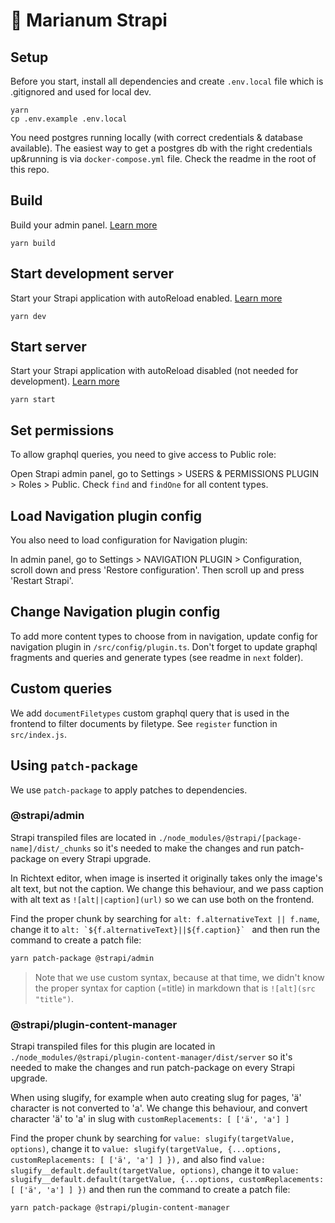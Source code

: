 # 🚀 Marianum Strapi

## Setup

Before you start, install all dependencies and create `.env.local` file which is .gitignored and used for local dev.

```
yarn
cp .env.example .env.local
```

You need postgres running locally (with correct credentials & database available). The easiest way to get a postgres db with the right credentials up&running is via `docker-compose.yml` file. Check the readme in the root of this repo.

## Build

Build your admin panel. [Learn more](https://docs.strapi.io/developer-docs/latest/developer-resources/cli/CLI.html#strapi-build)

```
yarn build
```

## Start development server

Start your Strapi application with autoReload enabled. [Learn more](https://docs.strapi.io/developer-docs/latest/developer-resources/cli/CLI.html#strapi-develop)

```
yarn dev
```

## Start server

Start your Strapi application with autoReload disabled (not needed for development). [Learn more](https://docs.strapi.io/developer-docs/latest/developer-resources/cli/CLI.html#strapi-start)

```
yarn start
```

## Set permissions

To allow graphql queries, you need to give access to Public role:

Open Strapi admin panel, go to Settings > USERS & PERMISSIONS PLUGIN > Roles > Public. Check `find` and `findOne` for all content types.

## Load Navigation plugin config

You also need to load configuration for Navigation plugin:

In admin panel, go to Settings > NAVIGATION PLUGIN > Configuration, scroll down and press 'Restore configuration'. Then scroll up and press 'Restart Strapi'.

## Change Navigation plugin config

To add more content types to choose from in navigation, update config for navigation plugin in `/src/config/plugin.ts`. Don't forget to update graphql fragments and queries and generate types (see readme in `next` folder).

## Custom queries

We add `documentFiletypes` custom graphql query that is used in the frontend to filter documents by filetype.
See `register` function in `src/index.js`.

## Using `patch-package`

We use `patch-package` to apply patches to dependencies.

### @strapi/admin
Strapi transpiled files are located in `./node_modules/@strapi/[package-name]/dist/_chunks` so it's needed to make the changes and run patch-package on every Strapi upgrade.

In Richtext editor, when image is inserted it originally takes only the image's alt text, but not the caption.
We change this behaviour, and we pass caption with alt text as `![alt||caption](url)` so we can use both on the frontend.

Find the proper chunk by searching for `alt: f.alternativeText || f.name`, change it to
``alt: `${f.alternativeText}||${f.caption}` ``
and then run the command to create a patch file:
```bash
yarn patch-package @strapi/admin
```
> Note that we use custom syntax, because at that time, we didn't know the proper syntax for caption (=title) in markdown that is `![alt](src "title")`.

### @strapi/plugin-content-manager
Strapi transpiled files for this plugin are located in `./node_modules/@strapi/plugin-content-manager/dist/server` so it's needed to make the changes and run patch-package on every Strapi upgrade.

When using slugify, for example when auto creating slug for pages, 'ä' character is not converted to 'a'.
We change this behaviour, and convert character 'ä' to 'a' in slug with `customReplacements: [ ['ä', 'a'] ]`

Find the proper chunk by searching for `value: slugify(targetValue, options)`, change it to 
``value: slugify(targetValue, {...options, customReplacements: [ ['ä', 'a'] ] }),`` and also
find `value: slugify__default.default(targetValue, options)`, change it to 
``value: slugify__default.default(targetValue, {...options, customReplacements: [ ['ä', 'a'] ] })``
and then run the command to create a patch file:
```bash
yarn patch-package @strapi/plugin-content-manager
```
